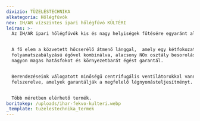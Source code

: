 ```yaml
---
divizio: TÜZELÉSTECHNIKA
alkategoria: Hőlégfúvók
nev: IH/AR vízszintes ipari hőlégfúvó KÜLTÉRI
leiras: >-
  Az IH/AR ipari hőlégfúvók kis és nagy helyiségek fűtésére egyaránt alkalmasak.


  A fő elem a közvetett hőcserélő átmenő lánggal,  amely egy kétfokozatú vagy
  folyamatszabályzású égővel kombinálva, alacsony NOx osztály besorolással
  nagyon magas hatásfokot és környezetbarát égést garantál.


  Berendezéseink válogatott minőségű centrifugális ventilátorokkal vannak
  felszerelve, amelyek garantálják a megfelelő légnyomásteljesítményt.


  Több méretben elérhető termék.  
boritokep: /uploads/ihar-fekvo-kulteri.webp
_template: tuzelestechnika_termek
---
```


